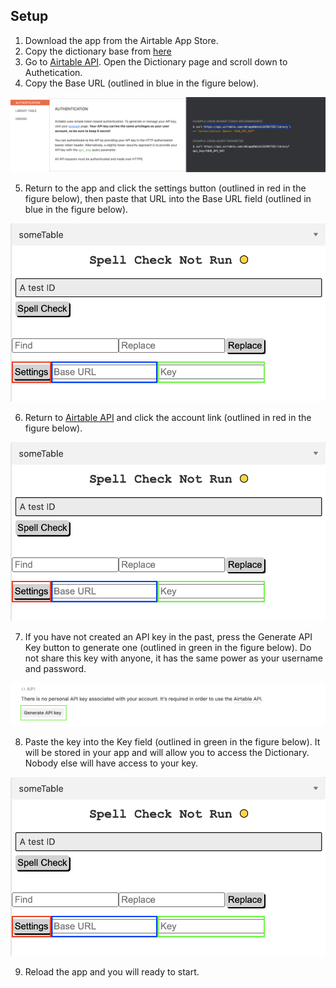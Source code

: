 ## Setup

1) Download the app from the Airtable App Store.
2) Copy the dictionary base from [here](https://airtable.com/shrQLb2AcTeNDzjs3)
3) Go to [Airtable API](https://airtable.com/api). Open the Dictionary page and scroll down to Authetication. 
4) Copy the Base URL (outlined in blue in the figure below).
<img src="media/BASE_URL.png" alt="BASE_URL" />

5) Return to the app and click the settings button (outlined in red in the figure below), then paste that URL into the Base URL field (outlined in blue in the figure below). 
<img src="media/SETTINGS.png" alt="SETTINGS" />

6) Return to [Airtable API](https://airtable.com/api) and click the account link (outlined in red in the figure below).
<img src="media/SETTINGS.png" alt="SETTINGS" />

7) If you have not created an API key in the past, press the Generate API Key button to generate one (outlined in green in the figure below). Do not share this key with anyone, it has the same power as your username and password. 
<img src="media/API_KEY.png" alt="API_KEY" />

8) Paste the key into the Key field (outlined in green in the figure below). It will be stored in your app and will allow you to access the Dictionary. Nobody else will have access to your key.
<img src="media/SETTINGS.png" alt="SETTINGS" />

9) Reload the app and you will ready to start. 



